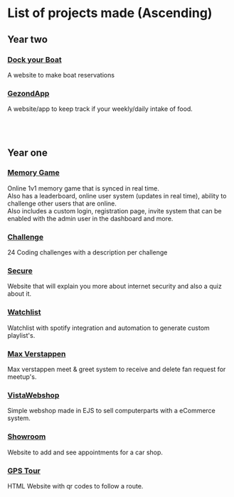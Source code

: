 # List of projects made (Ascending)

## Year two

### [Dock your Boat](https://github.com/VistaProjects/Dock-your-Boat)
A website to make boat reservations

### [GezondApp](https://github.com/VistaProjects/GezondApp)
A website/app to keep track if your weekly/daily intake of food.

<br/><br/>

## Year one

### [Memory Game](https://github.com/VistaProjects/Memory-Game)
Online 1v1 memory game that is synced in real time.  
Also has a leaderboard, online user system (updates in real time), ability to challenge other users that are online.  
Also includes a custom login, registration page, invite system that can be enabled with the admin user in the dashboard and more.

### [Challenge](https://github.com/VistaProjects/Code-Challenge)
24 Coding challenges with a description per challenge

### [Secure](https://github.com/VistaProjects/Secure)
Website that will explain you more about internet security and also a quiz about it.

### [Watchlist](https://github.com/VistaProjects/Watchlist)
Watchlist with spotify integration and automation to generate custom playlist's.

### [Max Verstappen](https://github.com/VistaProjects/Max-Verstappen)
Max verstappen meet & greet system to receive and delete fan request for meetup's.

### [VistaWebshop](https://github.com/VistaProjects/VistaWebshop)
Simple webshop made in EJS to sell computerparts with a eCommerce system.

### [Showroom](https://github.com/VistaProjects/Showroom)
Website to add and see appointments for a car shop.

### [GPS Tour](https://github.com/VistaProjects/GPS-Tour)
HTML Website with qr codes to follow a route.
